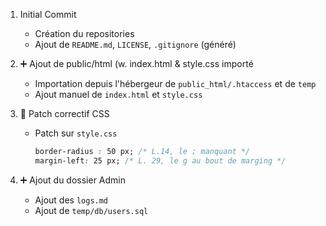1. Initial Commit

    - Création du repositories
    - Ajout de `README.md`, `LICENSE`, `.gitignore` (généré)

2. :heavy_plus_sign: Ajout de public/html (w. index.html & style.css importé

    - Importation depuis l'hébergeur de `public_html/.htaccess` et de `temp`
    - Ajout manuel de `index.html` et `style.css`

3. :large_orange_diamond: Patch correctif CSS

    - Patch sur `style.css` 
        ```css
        border-radius : 50 px; /* L.14, le ; manquant */
        margin-left: 25 px; /* L. 29, le g au bout de marging */
        ```

4. :heavy_plus_sign: Ajout du dossier Admin

    - Ajout des `logs.md`
    - Ajout de `temp/db/users.sql`
